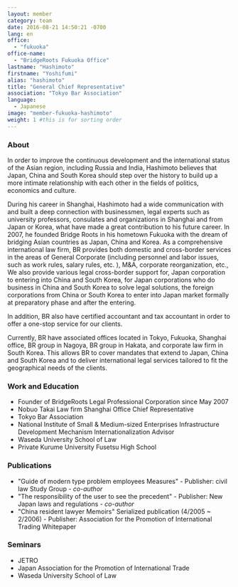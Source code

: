 ```yaml
---
layout: member
category: team
date: 2016-08-21 14:50:21 -0700
lang: en
office:
  - "fukuoka"
office-name:
  - "BridgeRoots Fukuoka Office"
lastname: "Hashimoto"
firstname: "Yoshifumi"
alias: "hashimoto"
title: "General Chief Representative"
association: "Tokyo Bar Association"
language:
  - Japanese
image: "member-fukuoka-hashimoto"
weight: 1 #this is for sorting order
---
```


### About
In order to improve the continuous development and the international status of the Asian region, including Russia and India, Hashimoto believes that Japan, China and South Korea should step over the history to build up a more intimate relationship with each other in the fields of politics, economics and culture.

During his career in Shanghai, Hashimoto had a wide communication with and built a deep connection with businessmen, legal experts such as university professors, consulates and organizations in Shanghai and from Japan or Korea, what have made a great contribution to his future career. In 2007, he founded Bridge Roots in his hometown Fukuoka with the dream of bridging Asian countries as Japan, China and Korea.
As a comprehensive international law firm, BR provides both domestic and cross-border services in the areas of General Corporate (including personnel and labor issues, such as work rules, salary rules, etc. ), M&A, corporate reorganization, etc., We also provide various legal cross-border support for, Japan corporation to entering into China and South Korea, for Japan corporations who do business in China and South Korea to solve legal solutions, the foreign corporations from China or South Korea to enter into Japan market formally at preparatory phase and after the entering.

In addition, BR also have certified accountant and tax accountant in order to offer a one-stop service for our clients.

Currently, BR have associated offices located in Tokyo, Fukuoka, Shanghai office, BR group in Nagoya, BR group in Hakata, and corporate law firm in South Korea. This allows BR to cover mandates that extend to Japan, China and South Korea and to deliver international legal services tailored to fit the geographical needs of the clients.

### Work and Education
- Founder of BridgeRoots Legal Professional Corporation since May 2007
- Nobuo Takai Law firm Shanghai Office Chief Representative
- Tokyo Bar Association
- National Institute of Small & Medium-sized Enterprises Infrastructure Development Mechanism Internationalization Advisor
- Waseda University School of Law
- Private Kurume University Fusetsu High School

### Publications
- "Guide of modern type problem employees Measures" - Publisher: civil law Study Group - *co-author*
- "The responsibility of the user to see the precedent" - Publisher: New Japan laws and regulations - *co-author*
- "China resident lawyer Memoirs" Serialized publication (4/2005 ~ 2/2006) - Publisher: Association for the Promotion of International Trading Whitepaper

### Seminars
- JETRO
- Japan Association for the Promotion of International Trade
- Waseda University School of Law
